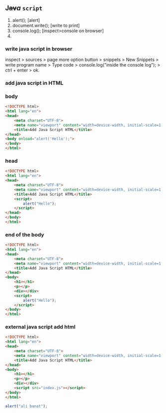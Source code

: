 __J__~~av~~_a_ `script`
---

<ol>
<li> alert(); [alert]
<li> document.write(); [write to print]
<li> console.log(); [inspect>console on browser]
<li> 
</ol>

### write java script in browser

inspect > sources > page more option button > snippets > New Snippets > write program name > Type code > console.log("inside the console log"); > ctrl + enter > ok.

### add java script in HTML

### body

```html
<!DOCTYPE html>
<html lang="en">
<head>
    <meta charset="UTF-8">
    <meta name="viewport" content="width=device-width, initial-scale=1.0">
    <title>Add Java Script HTML</title>
</head>
<body onload="alert('Hello');">
</body>
</html>
```

### head

```html
<!DOCTYPE html>
<html lang="en">
<head>
    <meta charset="UTF-8">
    <meta name="viewport" content="width=device-width, initial-scale=1.0">
    <title>Add Java Script HTML</title>
    <script>
        alert("Hello");
    </script>
</head>
</body>
</html>
```
### end of the body

```html
<!DOCTYPE html>
<html lang="en">
<head>
    <meta charset="UTF-8">
    <meta name="viewport" content="width=device-width, initial-scale=1.0">
    <title>Add Java Script HTML</title>
</head>
<body>
    <h1></h1>
    <p></p>
    <div></div>
    <script>
        alert("Hello");
    </script>
</body>
</html>
```

### external java script add html

```html
<!DOCTYPE html>
<html lang="en">
<head>
    <meta charset="UTF-8">
    <meta name="viewport" content="width=device-width, initial-scale=1.0">
    <title>Add Java Script HTML</title>
</head>
<body>
    <h1></h1>
    <p></p>
    <div></div>
    <script src="index.js"></script>
</body>
</html>
```
```js
alert("ali banat");
```

